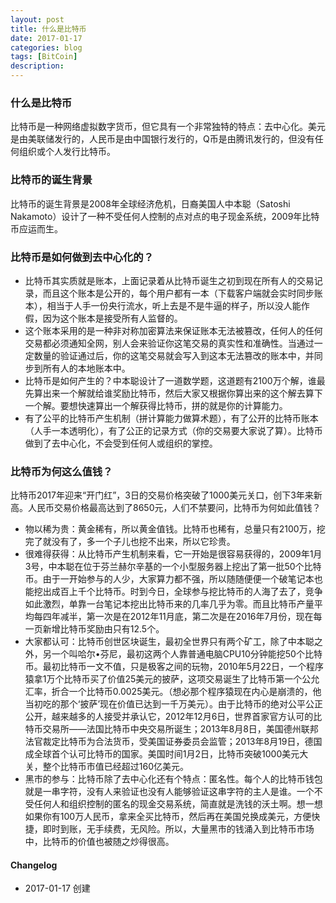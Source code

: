 ```yaml
---
layout: post
title: 什么是比特币
date: 2017-01-17
categories: blog
tags: [BitCoin]
description: 
---
```


### 什么是比特币

比特币是一种网络虚拟数字货币，但它具有一个非常独特的特点：去中心化。美元是由美联储发行的，人民币是由中国银行发行的，Q币是由腾讯发行的，但没有任何组织或个人发行比特币。

### 比特币的诞生背景

比特币的诞生背景是2008年全球经济危机，日裔美国人中本聪（Satoshi Nakamoto）设计了一种不受任何人控制的点对点的电子现金系统，2009年比特币应运而生。

### 比特币是如何做到去中心化的？

- 比特币其实质就是账本，上面记录着从比特币诞生之初到现在所有人的交易记录，而且这个账本是公开的，每个用户都有一本（下载客户端就会实时同步账本），相当于人手一份央行流水，听上去是不是牛逼的样子，所以没人能作假，因为这个账本是接受所有人监督的。
- 这个账本采用的是一种非对称加密算法来保证账本无法被篡改，任何人的任何交易都必须通知全网，别人会来验证你这笔交易的真实性和准确性。当通过一定数量的验证通过后，你的这笔交易就会写入到这本无法篡改的账本中，并同步到所有人的本地账本中。
- 比特币是如何产生的？中本聪设计了一道数学题，这道题有2100万个解，谁最先算出来一个解就给谁奖励比特币，然后大家又根据你算出来的这个解去算下一个解。要想快速算出一个解获得比特币，拼的就是你的计算能力。
- 有了公平的比特币产生机制（拼计算能力做算术题），有了公开的比特币账本（人手一本透明化），有了公正的记录方式（你的交易要大家说了算）。比特币做到了去中心化，不会受到任何人或组织的掌控。

### 比特币为何这么值钱？

比特币2017年迎来“开门红”，3日的交易价格突破了1000美元关口，创下3年来新高。人民币交易价格最高达到了8650元，人们不禁要问，比特币为何如此值钱？

- 物以稀为贵：黄金稀有，所以黄金值钱。比特币也稀有，总量只有2100万，挖完了就没有了，多一个子儿也挖不出来，所以它珍贵。
- 很难得获得：从比特币产生机制来看，它一开始是很容易获得的，2009年1月3号，中本聪在位于芬兰赫尔辛基的一个小型服务器上挖出了第一批50个比特币。由于一开始参与的人少，大家算力都不强，所以随随便便一个破笔记本也能挖出成百上千个比特币。时到今日，全球参与挖比特币的人海了去了，竞争如此激烈，单靠一台笔记本挖出比特币来的几率几乎为零。而且比特币产量平均每四年减半，第一次是在2012年11月底，第二次是在2016年7月份，现在每一页新增比特币奖励由只有12.5个。
- 大家都认可：比特币创世区块诞生，最初全世界只有两个矿工，除了中本聪之外，另一个叫哈尔•芬尼，最初这两个人靠普通电脑CPU10分钟能挖50个比特币。最初比特币一文不值，只是极客之间的玩物，2010年5月22日，一个程序猿拿1万个比特币买了价值25美元的披萨，这项交易诞生了比特币第一个公允汇率，折合一个比特币0.0025美元。（想必那个程序猿现在内心是崩溃的，他当初吃的那个‘披萨’现在价值已达到一千万美元）。由于比特币的绝对公平公正公开，越来越多的人接受并承认它，2012年12月6日，世界首家官方认可的比特币交易所——法国比特币中央交易所诞生；2013年8月8日，美国德州联邦法官裁定比特币为合法货币，受美国证券委员会监管；2013年8月19日，德国成全球首个认可比特币的国家。美国时间1月2日，比特币突破1000美元大关，整个比特币市值已经超过160亿美元。
- 黑市的参与：比特币除了去中心化还有个特点：匿名性。每个人的比特币钱包就是一串字符，没有人来验证也没有人能够验证这串字符的主人是谁。一个不受任何人和组织控制的匿名的现金交易系统，简直就是洗钱的沃土啊。想一想如果你有100万人民币，拿来全买比特币，然后再在美国兑换成美元，方便快捷，即时到账，无手续费，无风险。所以，大量黑市的钱涌入到比特币市场中，比特币的价值也被随之炒得很高。

#### Changelog

- 2017-01-17 创建